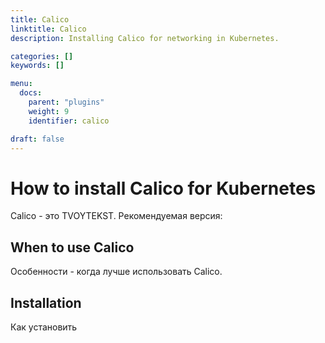 ```yaml
---
title: Calico
linktitle: Calico
description: Installing Calico for networking in Kubernetes.

categories: []
keywords: []

menu:
  docs:
    parent: "plugins"
    weight: 9
    identifier: calico

draft: false
---
```


# How to install Calico for Kubernetes

Calico - это TVOYTEKST. Рекомендуемая версия:

## When to use Calico
Особенности - когда лучше использовать Calico.

## Installation
Как установить
